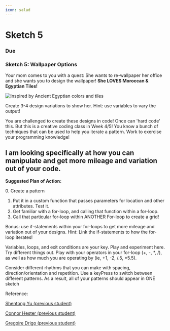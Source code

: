 ```yaml
---
icon: salad
---
```


# Sketch 5

### Due&#x20;

### Sketch 5: Wallpaper Options

Your mom comes to you with a quest: She wants to re-wallpaper her office and she wants you to design the wallpaper! **She LOVES Moroccan & Egyptian Tiles!**&#x20;

![Inspired by Ancient Egyptian colors and tiles](http://1.bp.blogspot.com/-s3ks8j1jw6M/UASekhqS0BI/AAAAAAAAkRQ/oIW8a5qraS0/s1600/Egypt-047.jpg)

Create 3-4 design variations to show her. Hint: use variables to vary the output!&#x20;

You are challenged to create these designs in code! Once can 'hard code' this. But this is a creative coding class in Week 4/5! You know a bunch of techniques that can be used to help you iterate a pattern. Work to exercise your programming knowledge!&#x20;

## **I am looking specifically at how you can manipulate and get more mileage and variation out of your code.**

&#x20;&#x20;

**Suggested Plan of Action:**

&#x20; 0\. Create a pattern

1. Put it in a custom function that passes parameters for location and other attributes. Test it.
2. Get familiar with a for-loop, and calling that function within a for-loop.
3. Call that particular for-loop within ANOTHER For-loop to create a grid!

Bonus: use if-statements within your for-loops to get more mileage and variation out of your designs. Hint: Link the if-statements to how the for-loop iterates!

Variables, loops, and exit conditions are your key. Play and experiment here. Try different things out. Play with your operators in your for-loop (+, -, \*, /), as well as how much you are operating by (ie, +1, -2, /.5, \*5.5).

Consider different rhythms that you can make with spacing, direction/orientation and repetition. Use a keyPress to switch between different patterns. As a result, all of your patterns should appear in ONE sketch

Reference:

[Shentong Yu (previous student)](https://openprocessing.org/sketch/1686211)

[Connor Hester (previous student)](https://openprocessing.org/sketch/971975)

[Gregoire Drigo (previous student)](https://openprocessing.org/sketch/971994)



